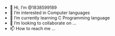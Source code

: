 - 👋 Hi, I’m @1838599189
- 👀 I’m interested in Computer languages
- 🌱 I’m currently learning C Programming language 
- 💞️ I’m looking to collaborate on ...
- 📫 How to reach me ...

<!---
1838599189/1838599189 is a ✨ special ✨ repository because its `README.md` (this file) appears on your GitHub profile.
You can click the Preview link to take a look at your changes.
--->
